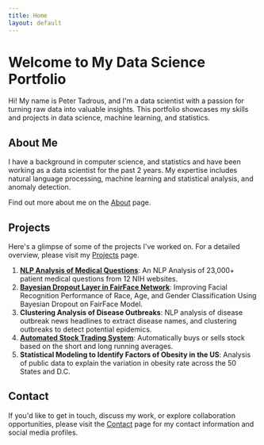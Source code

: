```yaml
---
title: Home
layout: default
---
```


# Welcome to My Data Science Portfolio

Hi! My name is Peter Tadrous, and I'm a data scientist with a passion for turning raw data into valuable insights. This portfolio showcases my skills and projects in data science, machine learning, and statistics.

## About Me

I have a background in computer science, and statistics and have been working as a data scientist for the past 2 years. My expertise includes natural language processing, machine learning and statistical analysis, and anomaly detection.

Find out more about me on the [About](about.md) page.

## Projects

Here's a glimpse of some of the projects I've worked on. For a detailed overview, please visit my [Projects](projects.md) page.

1. [**NLP Analysis of Medical Questions**](https://github.com/petertadrous/medical-questions-processing): An NLP Analysis of 23,000+ patient medical questions from 12 NIH websites.
2. [**Bayesian Dropout Layer in FairFace Network**](https://github.com/petertadrous/cus754-capstone): Improving Facial Recognition Performance of Race, Age, and Gender Classification Using Bayesian Dropout on FairFace Model.
3. **Clustering Analysis of Disease Outbreaks**: NLP analysis of disease outbreak news headlines to extract disease names, and clustering outbreaks to detect potential epidemics.
4. [**Automated Stock Trading System**](https://github.com/petertadrous/automated-trading): Automatically buys or sells stock based on the short and long running averages.
5. **Statistical Modeling to Identify Factors of Obesity in the US**: Analysis of public data to explain the variation in obesity rate across the 50 States and D.C.

## Contact

If you'd like to get in touch, discuss my work, or explore collaboration opportunities, please visit the [Contact](contact.md) page for my contact information and social media profiles.

